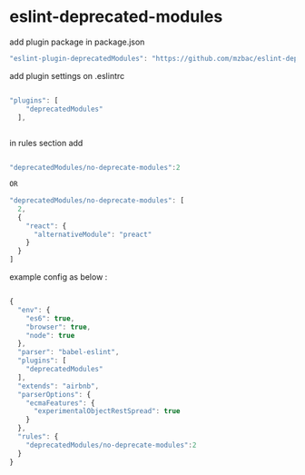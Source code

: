 # eslint-deprecated-modules

add plugin package in package.json
```js
"eslint-plugin-deprecatedModules": "https://github.com/mzbac/eslint-deprecated-modules.git",
```
add plugin settings on .eslintrc
```js

"plugins": [
    "deprecatedModules"
  ],
  
 ```

in rules section add 
```js

"deprecatedModules/no-deprecate-modules":2

OR

"deprecatedModules/no-deprecate-modules": [
  2,
  {
    "react": {
      "alternativeModule": "preact"
    }
  }
]

```
example config as below :
```js

{
  "env": {
    "es6": true,
    "browser": true,
    "node": true
  },
  "parser": "babel-eslint",
  "plugins": [
    "deprecatedModules"
  ],
  "extends": "airbnb",
  "parserOptions": {
    "ecmaFeatures": {
      "experimentalObjectRestSpread": true
    }
  },
  "rules": {
    "deprecatedModules/no-deprecate-modules":2
  }
}
```
